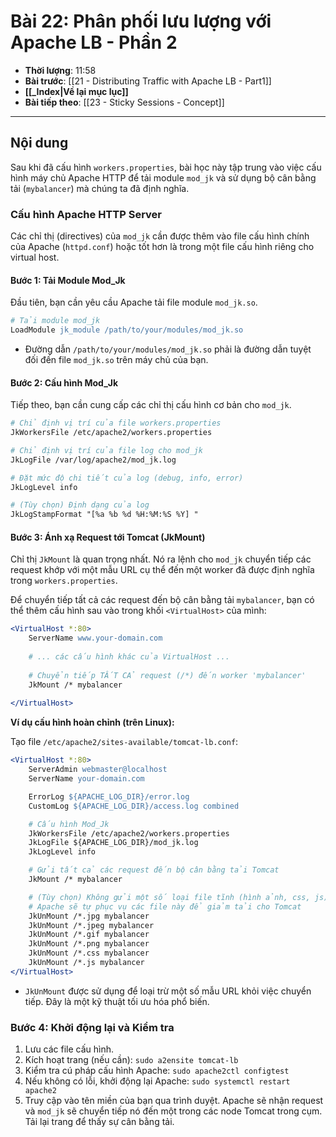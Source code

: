 # Bài 22: Phân phối lưu lượng với Apache LB - Phần 2

- **Thời lượng**: 11:58
- **Bài trước**: [[21 - Distributing Traffic with Apache LB - Part1]]
- **[[_Index|Về lại mục lục]]**
- **Bài tiếp theo**: [[23 - Sticky Sessions - Concept]]

---

## Nội dung

Sau khi đã cấu hình `workers.properties`, bài học này tập trung vào việc cấu hình máy chủ Apache HTTP để tải module `mod_jk` và sử dụng bộ cân bằng tải (`mybalancer`) mà chúng ta đã định nghĩa.

### Cấu hình Apache HTTP Server

Các chỉ thị (directives) của `mod_jk` cần được thêm vào file cấu hình chính của Apache (`httpd.conf`) hoặc tốt hơn là trong một file cấu hình riêng cho virtual host.

#### Bước 1: Tải Module Mod_Jk

Đầu tiên, bạn cần yêu cầu Apache tải file module `mod_jk.so`.

```apache
# Tải module mod_jk
LoadModule jk_module /path/to/your/modules/mod_jk.so
```
-   Đường dẫn `/path/to/your/modules/mod_jk.so` phải là đường dẫn tuyệt đối đến file `mod_jk.so` trên máy chủ của bạn.

#### Bước 2: Cấu hình Mod_Jk

Tiếp theo, bạn cần cung cấp các chỉ thị cấu hình cơ bản cho `mod_jk`.

```apache
# Chỉ định vị trí của file workers.properties
JkWorkersFile /etc/apache2/workers.properties

# Chỉ định vị trí của file log cho mod_jk
JkLogFile /var/log/apache2/mod_jk.log

# Đặt mức độ chi tiết của log (debug, info, error)
JkLogLevel info

# (Tùy chọn) Định dạng của log
JkLogStampFormat "[%a %b %d %H:%M:%S %Y] "
```

#### Bước 3: Ánh xạ Request tới Tomcat (JkMount)

Chỉ thị `JkMount` là quan trọng nhất. Nó ra lệnh cho `mod_jk` chuyển tiếp các request khớp với một mẫu URL cụ thể đến một worker đã được định nghĩa trong `workers.properties`.

Để chuyển tiếp tất cả các request đến bộ cân bằng tải `mybalancer`, bạn có thể thêm cấu hình sau vào trong khối `<VirtualHost>` của mình:

```apache
<VirtualHost *:80>
    ServerName www.your-domain.com
    
    # ... các cấu hình khác của VirtualHost ...
    
    # Chuyển tiếp TẤT CẢ request (/*) đến worker 'mybalancer'
    JkMount /* mybalancer
    
</VirtualHost>
```

**Ví dụ cấu hình hoàn chỉnh (trên Linux):**

Tạo file `/etc/apache2/sites-available/tomcat-lb.conf`:
```apache
<VirtualHost *:80>
    ServerAdmin webmaster@localhost
    ServerName your-domain.com

    ErrorLog ${APACHE_LOG_DIR}/error.log
    CustomLog ${APACHE_LOG_DIR}/access.log combined

    # Cấu hình Mod_Jk
    JkWorkersFile /etc/apache2/workers.properties
    JkLogFile ${APACHE_LOG_DIR}/mod_jk.log
    JkLogLevel info

    # Gửi tất cả các request đến bộ cân bằng tải Tomcat
    JkMount /* mybalancer

    # (Tùy chọn) Không gửi một số loại file tĩnh (hình ảnh, css, js) đến Tomcat
    # Apache sẽ tự phục vụ các file này để giảm tải cho Tomcat
    JkUnMount /*.jpg mybalancer
    JkUnMount /*.jpeg mybalancer
    JkUnMount /*.gif mybalancer
    JkUnMount /*.png mybalancer
    JkUnMount /*.css mybalancer
    JkUnMount /*.js mybalancer
</VirtualHost>
```
-   `JkUnMount` được sử dụng để loại trừ một số mẫu URL khỏi việc chuyển tiếp. Đây là một kỹ thuật tối ưu hóa phổ biến.

### Bước 4: Khởi động lại và Kiểm tra

1.  Lưu các file cấu hình.
2.  Kích hoạt trang (nếu cần): `sudo a2ensite tomcat-lb`
3.  Kiểm tra cú pháp cấu hình Apache: `sudo apache2ctl configtest`
4.  Nếu không có lỗi, khởi động lại Apache: `sudo systemctl restart apache2`
5.  Truy cập vào tên miền của bạn qua trình duyệt. Apache sẽ nhận request và `mod_jk` sẽ chuyển tiếp nó đến một trong các node Tomcat trong cụm. Tải lại trang để thấy sự cân bằng tải.
